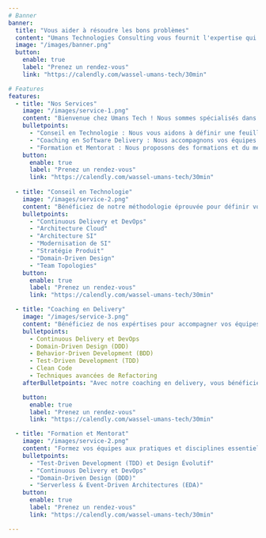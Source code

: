 ```yaml
---
# Banner
banner:
  title: "Vous aider à résoudre les bons problèmes"
  content: "Umans Technologies Consulting vous fournit l'expertise qui permettra à vos équipes de tirer le meilleur de la technologie et de vos savoir-faire pour livrer de la valeur en continu."
  image: "/images/banner.png"
  button:
    enable: true
    label: "Prenez un rendez-vous"
    link: "https://calendly.com/wassel-umans-tech/30min"

# Features
features:
  - title: "Nos Services"
    image: "/images/service-1.png"
    content: "Bienvenue chez Umans Tech ! Nous sommes spécialisés dans l'architecture logicielle et le développement de solutions technologiques innovantes. Avec plus de 15 ans d'expérience, Wassel Alazhar vous accompagne dans la définition de vos stratégies technologiques et la mise en place de systèmes d'information performants."
    bulletpoints:
      - "Conseil en Technologie : Nous vous aidons à définir une feuille de route technologique alignée avec vos objectifs business."
      - "Coaching en Software Delivery : Nous accompagnons vos équipes à délivrer de la valeur de manière rapide, fiable et durable."
      - "Formation et Mentorat : Nous proposons des formations et du mentorat pour développer les compétences de vos équipes."
    button:
      enable: true
      label: "Prenez un rendez-vous"
      link: "https://calendly.com/wassel-umans-tech/30min"
  
  - title: "Conseil en Technologie"
    image: "/images/service-2.png"
    content: "Bénéficiez de notre méthodologie éprouvée pour définir votre roadmap technologique alignée avec vos objectifs business."
    bulletpoints:
      - "Continuous Delivery et DevOps"
      - "Architecture Cloud"
      - "Architecture SI"
      - "Modernisation de SI"
      - "Stratégie Produit"
      - "Domain-Driven Design"
      - "Team Topologies"
    button:
      enable: true
      label: "Prenez un rendez-vous"
      link: "https://calendly.com/wassel-umans-tech/30min"

  - title: "Coaching en Delivery"
    image: "/images/service-3.png"
    content: "Bénéficiez de nos expértises pour accompagner vos équipes à délivrer de la valeur durablement."
    bulletpoints:
      - Continuous Delivery et DevOps
      - Domain-Driven Design (DDD)
      - Behavior-Driven Development (BDD)
      - Test-Driven Development (TDD)
      - Clean Code
      - Techniques avancées de Refactoring
    afterBulletpoints: "Avec notre coaching en delivery, vous bénéficiez d'un soutien continu pour améliorer vos processus, réduire vos délais de livraison et accroître la satisfaction utilisateur. Nous travaillons main dans la main avec vos équipes pour garantir des résultats concrets et durables."

    button:
      enable: true
      label: "Prenez un rendez-vous"
      link: "https://calendly.com/wassel-umans-tech/30min"

  - title: "Formation et Mentorat"
    image: "/images/service-2.png"
    content: "Formez vos équipes aux pratiques et disciplines essentielles."
    bulletpoints:
      - "Test-Driven Development (TDD) et Design Évolutif"
      - "Continuous Delivery et DevOps"
      - "Domain-Driven Design (DDD)"
      - "Serverless & Event-Driven Architectures (EDA)"
    button:
      enable: true
      label: "Prenez un rendez-vous"
      link: "https://calendly.com/wassel-umans-tech/30min"

---
```


